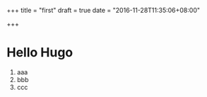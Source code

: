 +++
title = "first"
draft = true
date = "2016-11-28T11:35:06+08:00"

+++

# Hello Hugo
1. aaa
2. bbb
3. ccc